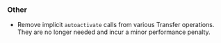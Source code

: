 ### Other

* Remove implicit `autoactivate` calls from various Transfer operations.
  They are no longer needed and incur a minor performance penalty.
